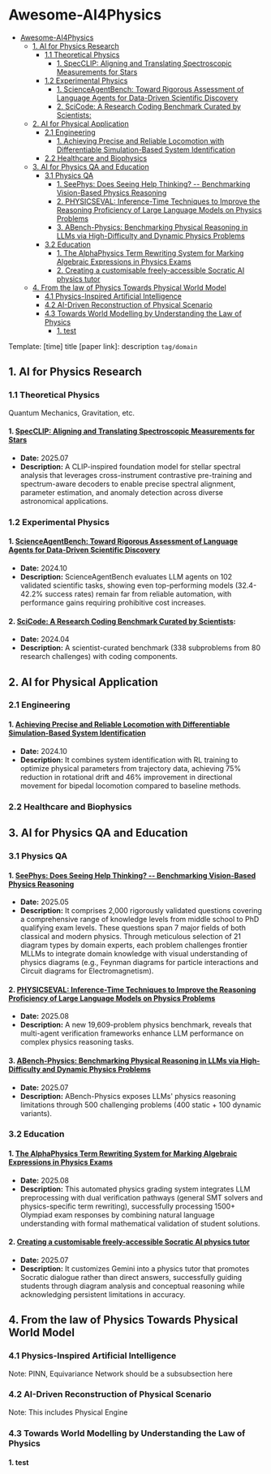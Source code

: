 # Awesome-AI4Physics

<!-- START doctoc generated TOC please keep comment here to allow auto update -->
<!-- DON'T EDIT THIS SECTION, INSTEAD RE-RUN doctoc TO UPDATE -->

- [Awesome-AI4Physics](#awesome-ai4physics)
  - [1. AI for Physics Research](#1-ai-for-physics-research)
    - [1.1 Theoretical Physics](#11-theoretical-physics)
      - [1. SpecCLIP: Aligning and Translating Spectroscopic Measurements for Stars](#1-specclip-aligning-and-translating-spectroscopic-measurements-for-stars)
    - [1.2 Experimental Physics](#12-experimental-physics)
      - [1. ScienceAgentBench: Toward Rigorous Assessment of Language Agents for Data-Driven Scientific Discovery](#1-scienceagentbench-toward-rigorous-assessment-of-language-agents-for-data-driven-scientific-discovery)
      - [2. SciCode: A Research Coding Benchmark Curated by Scientists:](#2-scicode-a-research-coding-benchmark-curated-by-scientists)
  - [2. AI for Physical Application](#2-ai-for-physical-application)
    - [2.1 Engineering](#21-engineering)
      - [1. Achieving Precise and Reliable Locomotion with Differentiable Simulation-Based System Identification](#1-achieving-precise-and-reliable-locomotion-with-differentiable-simulation-based-system-identification)
    - [2.2 Healthcare and Biophysics](#22-healthcare-and-biophysics)
  - [3. AI for Physics QA and Education](#3-ai-for-physics-qa-and-education)
    - [3.1 Physics QA](#31-physics-qa)
      - [1. SeePhys: Does Seeing Help Thinking? -- Benchmarking Vision-Based Physics Reasoning](#1-seephys-does-seeing-help-thinking----benchmarking-vision-based-physics-reasoning)
      - [2. PHYSICSEVAL: Inference-Time Techniques to Improve the Reasoning Proficiency of Large Language Models on Physics Problems](#2-physicseval-inference-time-techniques-to-improve-the-reasoning-proficiency-of-large-language-models-on-physics-problems)
      - [3. ABench-Physics: Benchmarking Physical Reasoning in LLMs via High-Difficulty and Dynamic Physics Problems](#3-abench-physics-benchmarking-physical-reasoning-in-llms-via-high-difficulty-and-dynamic-physics-problems)
    - [3.2 Education](#32-education)
      - [1. The AlphaPhysics Term Rewriting System for Marking Algebraic Expressions in Physics Exams](#1-the-alphaphysics-term-rewriting-system-for-marking-algebraic-expressions-in-physics-exams)
      - [2. Creating a customisable freely-accessible Socratic AI physics tutor](#2-creating-a-customisable-freely-accessible-socratic-ai-physics-tutor)
  - [4. From the law of Physics Towards Physical World Model](#4-from-the-law-of-physics-towards-physical-world-model)
    - [4.1 Physics-Inspired Artificial Intelligence](#41-physics-inspired-artificial-intelligence)
    - [4.2 AI-Driven Reconstruction of Physical Scenario](#42-ai-driven-reconstruction-of-physical-scenario)
    - [4.3 Towards World Modelling by Understanding the Law of Physics](#43-towards-world-modelling-by-understanding-the-law-of-physics)
      - [1. test](#1-test)

<!-- END doctoc generated TOC please keep comment here to allow auto update -->


 Template: [time] title [paper link]: description `tag/domain` 

## 1. AI for Physics Research

### 1.1 Theoretical Physics

Quantum Mechanics, Gravitation, etc.
#### 1. [SpecCLIP: Aligning and Translating Spectroscopic Measurements for Stars](https://arxiv.org/pdf/2507.01939)
- **Date:** 2025.07
- **Description:** A CLIP-inspired foundation model for stellar spectral analysis that leverages cross-instrument contrastive pre-training and spectrum-aware decoders to enable precise spectral alignment, parameter estimation, and anomaly detection across diverse astronomical applications.

### 1.2 Experimental Physics
#### 1. [ScienceAgentBench: Toward Rigorous Assessment of Language Agents for Data-Driven Scientific Discovery](https://arxiv.org/pdf/2410.05080)
- **Date:** 2024.10
- **Description:** ScienceAgentBench evaluates LLM agents on 102 validated scientific tasks, showing even top-performing models (32.4-42.2% success rates) remain far from reliable automation, with performance gains requiring prohibitive cost increases. 

#### 2. [SciCode: A Research Coding Benchmark Curated by Scientists](https://arxiv.org/abs/2407.13168):
- **Date:** 2024.04
- **Description:** A scientist-curated benchmark (338 subproblems from 80 research challenges) with coding components. 

## 2. AI for Physical Application

### 2.1 Engineering
  #### 1. [Achieving Precise and Reliable Locomotion with Differentiable Simulation-Based System Identification](https://arxiv.org/html/2508.04696v1)
- **Date:** 2024.10
- **Description:** It combines system identification with RL training to optimize physical parameters from trajectory data, achieving 75% reduction in rotational drift and 46% improvement in directional movement for bipedal locomotion compared to baseline methods.
  
### 2.2 Healthcare and Biophysics


## 3. AI for Physics QA and Education
### 3.1 Physics QA
#### 1. [SeePhys: Does Seeing Help Thinking? -- Benchmarking Vision-Based Physics Reasoning](https://arxiv.org/abs/2505.19099)
- **Date:** 2025.05
- **Description:** It comprises 2,000 rigorously validated questions covering a comprehensive range of knowledge levels from middle school to PhD qualifying exam levels. These questions span 7 major fields of both classical and modern physics. Through meticulous selection of 21 diagram types by domain experts, each problem challenges frontier MLLMs to integrate domain knowledge with visual understanding of physics diagrams (e.g., Feynman diagrams for particle interactions and Circuit diagrams for Electromagnetism).
  
#### 2. [PHYSICSEVAL: Inference-Time Techniques to Improve the Reasoning Proficiency of Large Language Models on Physics Problems](https://arxiv.org/pdf/2508.00079)
- **Date:** 2025.08
- **Description:** A new 19,609-problem physics benchmark, reveals that multi-agent verification frameworks enhance LLM performance on complex physics reasoning tasks. 

#### 3. [ABench-Physics: Benchmarking Physical Reasoning in LLMs via High-Difficulty and Dynamic Physics Problems](https://arxiv.org/pdf/2507.04766)
- **Date:** 2025.07
- **Description:**  ABench-Physics exposes LLMs' physics reasoning limitations through 500 challenging problems (400 static + 100 dynamic variants). 


### 3.2 Education
#### 1. [The AlphaPhysics Term Rewriting System for Marking Algebraic Expressions in Physics Exams](https://arxiv.org/pdf/2507.18337)
- **Date:** 2025.08
- **Description:** This automated physics grading system integrates LLM preprocessing with dual verification pathways (general SMT solvers and physics-specific term rewriting), successfully processing 1500+ Olympiad exam responses by combining natural language understanding with formal mathematical validation of student solutions.
  
#### 2. [Creating a customisable freely-accessible Socratic AI physics tutor](https://arxiv.org/pdf/2507.05795)
- **Date:** 2025.07
- **Description:** It customizes Gemini into a physics tutor that promotes Socratic dialogue rather than direct answers, successfully guiding students through diagram analysis and conceptual reasoning while acknowledging persistent limitations in accuracy.


## 4. From the law of Physics Towards Physical World Model

### 4.1 Physics-Inspired Artificial Intelligence

Note: PINN, Equivariance Network should be a subsubsection here


### 4.2 AI-Driven Reconstruction of Physical Scenario

Note: This includes Physical Engine


### 4.3 Towards World Modelling by Understanding the Law of Physics
#### 1. test